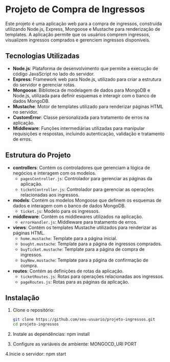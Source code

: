 # Projeto de Compra de Ingressos

Este projeto é uma aplicação web para a compra de ingressos, construída utilizando Node.js, Express, Mongoose e Mustache para renderização de templates. A aplicação permite que os usuários comprem ingressos, visualizem ingressos comprados e gerenciem ingressos disponíveis.

## Tecnologias Utilizadas

- **Node.js**: Plataforma de desenvolvimento que permite a execução de código JavaScript no lado do servidor.
- **Express**: Framework web para Node.js, utilizado para criar a estrutura do servidor e gerenciar rotas.
- **Mongoose**: Biblioteca de modelagem de dados para MongoDB e Node.js, utilizada para definir esquemas e interagir com o banco de dados MongoDB.
- **Mustache**: Motor de templates utilizado para renderizar páginas HTML no servidor.
- **CustomError**: Classe personalizada para tratamento de erros na aplicação.
- **Middleware**: Funções intermediárias utilizadas para manipular requisições e respostas, incluindo autenticação, validação e tratamento de erros.

## Estrutura do Projeto

- **controllers**: Contém os controladores que gerenciam a lógica de negócios e interagem com os modelos.
  - `pagesController.js`: Controlador para gerenciar as páginas da aplicação.
  - `ticketController.js`: Controlador para gerenciar as operações relacionadas aos ingressos.
- **models**: Contém os modelos Mongoose que definem os esquemas de dados e interagem com o banco de dados MongoDB.
  - `ticket.js`: Modelo para os ingressos.
- **middleware**: Contém os middlewares utilizados na aplicação.
  - `errorHandler.js`: Middleware para tratamento de erros.
- **views**: Contém os templates Mustache utilizados para renderizar as páginas HTML.
  - `home.mustache`: Template para a página inicial.
  - `bought.mustache`: Template para a página de ingressos comprados.
  - `buyTicket.mustache`: Template para a página de compra de ingressos.
  - `buyNew.mustache`: Template para a página de confirmação de compra.
- **routes**: Contém as definições de rotas da aplicação.
  - `ticketRoutes.js`: Rotas para operações relacionadas aos ingressos.
  - `pageRoutes.js`: Rotas para as páginas da aplicação.

## Instalação

1. Clone o repositório:
   ```bash
   git clone https://github.com/seu-usuario/projeto-ingressos.git
   cd projeto-ingressos

2. Instale as dependências:
npm install

3. Configure as variáveis de ambiente:
MONGOCD_URI
PORT

4.Inicie o servidor:
npm start
